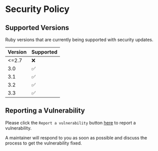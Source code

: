 # Security Policy

## Supported Versions

Ruby versions that are currently being supported with security updates.

| Version | Supported          |
| ------- | ------------------ |
| <=2.7   | :x:                |
| 3.0     | :white_check_mark: |
| 3.1     | :white_check_mark: |
| 3.2     | :white_check_mark: |
| 3.3     | :white_check_mark: |

## Reporting a Vulnerability

Please click the `Report a vulnerability` button [here](https://github.com/procore-oss/ruby-sdk/security) to report a vulnerability.

A maintainer will respond to you as soon as possible and discuss the process to get the vulnerability fixed.
